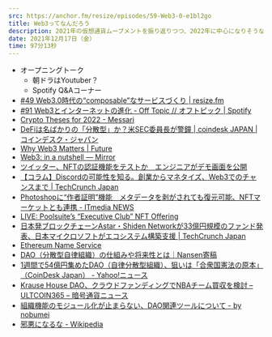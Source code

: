 ```yaml
---
src: https://anchor.fm/resize/episodes/59-Web3-0-e1bl2go
title: Web3ってなんだろう
description: 2021年の仮想通貨ムーブメントを振り返りつつ、2022年に中心になりそうなWeb3やDAO(自律分散型組織)について話しました。
date: 2021年12月17日（金）
time: 97分13秒
---
```


- オープニングトーク
    - 朝ドラはYoutuber？
    - Spotify Q&Aコーナー
- [#49 Web3.0時代の“composable”なサービスづくり | resize.fm](https://resize.fm/ep/49-composable-services-in-web3)
- [#91 Web3とインターネットの進化 - Off Topic // オフトピック | Spotify](https://open.spotify.com/episode/7iD15CQ5bRRZgREMWYHxry)
- [Crypto Theses for 2022 - Messari](https://messari.io/pdf/messari-report-crypto-theses-for-2022.pdf)
- [DeFiは名ばかりの「分散型」か？米SEC委員長が警鐘 | coindesk JAPAN | コインデスク・ジャパン](https://www.coindeskjapan.com/120009/)
- [Why Web3 Matters | Future](https://future.a16z.com/why-web3-matters/)
- [Web3: in a nutshell — Mirror](https://eshita.mirror.xyz/H5bNIXATsWUv_QbbEz6lckYcgAa2rhXEPDRkecOlCOI)
- [ツイッター、NFTの認証機能をテストか　エンジニアがデモ画面を公開](https://coinpost.jp/?p=280874)
- [【コラム】Discordの可能性を知る。創業からマネタイズ、Web3でのチャンスまで | TechCrunch Japan](https://jp.techcrunch.com/2021/12/03/offtopic-discord/)
- [Photoshopに“作者証明”機能　メタデータを剥がされても復元可能、NFTマーケットとも連携 - ITmedia NEWS](https://www.itmedia.co.jp/news/articles/2110/28/news120.html)
- [LIVE: Poolsuite’s “Executive Club” NFT Offering](https://members.poolsuite.net/)
- [日本発ブロックチェーンAstar・Shiden Networkが33億円規模のファンド発表、日本マイクロソフトがエコシステム構築支援 | TechCrunch Japan](https://jp.techcrunch.com/2021/09/07/stake-technologies-astar-shiden-fund/)
- [Ethereum Name Service](https://ens.domains/ja/)
- [DAO（分散型自律組織）の仕組みや将来性とは｜Nansen寄稿](https://coinpost.jp/?p=292683)
- [1週間で54億円集めたDAO（自律分散型組織）、狙いは「合衆国憲法の原本」（CoinDesk Japan） - Yahoo!ニュース](https://news.yahoo.co.jp/articles/f41344f6beedc455521bd1107dbc7a2c1b85d27e)
- [Krause House DAO、クラウドファンディングでNBAチーム買収を検討 – ULTCOIN365 – 暗号通貨ニュース](https://ultcoin365.com/ja/krause-house-dao-considers-crowdfunding-nba-team-takeover/)
- [組織機能のモジュール化が止まらない、DAO関連ツールについて - by nobumei](https://nobumei.substack.com/p/dao-b9f)
- [邪悪になるな - Wikipedia](https://ja.wikipedia.org/wiki/%E9%82%AA%E6%82%AA%E3%81%AB%E3%81%AA%E3%82%8B%E3%81%AA)
